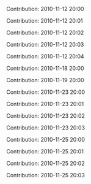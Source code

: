 Contribution: 2010-11-12 20:00

Contribution: 2010-11-12 20:01

Contribution: 2010-11-12 20:02

Contribution: 2010-11-12 20:03

Contribution: 2010-11-12 20:04

Contribution: 2010-11-18 20:00

Contribution: 2010-11-19 20:00

Contribution: 2010-11-23 20:00

Contribution: 2010-11-23 20:01

Contribution: 2010-11-23 20:02

Contribution: 2010-11-23 20:03

Contribution: 2010-11-25 20:00

Contribution: 2010-11-25 20:01

Contribution: 2010-11-25 20:02

Contribution: 2010-11-25 20:03


